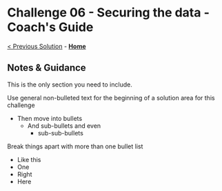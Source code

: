 # Challenge 06 - Securing the data - Coach's Guide 

[< Previous Solution](./Solution-05.md) - **[Home](./README.md)**

## Notes & Guidance

This is the only section you need to include.

Use general non-bulleted text for the beginning of a solution area for this challenge

- Then move into bullets
  - And sub-bullets and even
    - sub-sub-bullets

Break things apart with more than one bullet list

- Like this
- One
- Right
- Here
